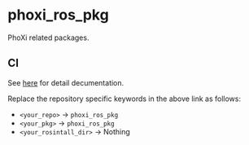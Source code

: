# phoxi_ros_pkg
PhoXi related packages.

## CI
See [here](https://github.com/Nishida-Lab/denso_docs/tree/master/ci) for detail decumentation.

Replace the repository specific keywords in the above link as follows:
- `<your_repo>` -> `phoxi_ros_pkg`
- `<your_pkg>` -> `phoxi_ros_pkg`
- `<your_rosintall_dir>` -> Nothing
